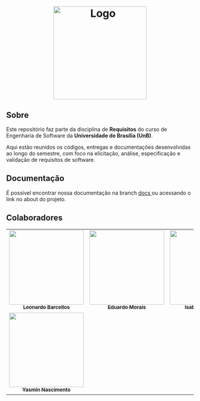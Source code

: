 <h1 align="center">
    <img src="https://mdsreq-fga-unb.github.io/2025.1-T01-LFBagYourDreams/assets/logo-lf.png" height="250"alt="Logo">
</h1>

## Sobre

Este repositório faz parte da disciplina de **Requisitos** do curso de Engenharia de Software da **Universidade de Brasília (UnB)**.

Aqui estão reunidos os códigos, entregas e documentações desenvolvidas ao longo do semestre, com foco na elicitação, análise, especificação e validação de requisitos de software.


## Documentação
É possível encontrar nossa documentação na branch
<a href="https://github.com/mdsreq-fga-unb/2025.1-T01-LFBagYourDreams/tree/docs">
  docs
</a> ou acessando o link no about do projeto.

## Colaboradores

<table>
    <tr>
    <td align="center"><a href="https://github.com/oyLeonardo"><img src="https://avatars.githubusercontent.com/u/143723442?v=4" width="200px;" alt=""/><br/><sub><b>Leonardo Barcellos</b></sub></a><br/>
    <td align="center"><a href="https://github.com/Edumorais08"><img src="https://avatars.githubusercontent.com/u/139409504?v=4" width="200px;" alt=""/><br /><sub><b>Eduardo Morais</b></sub></a><br />
    <td align="center"><a href="https://github.com/isabellachoukaira"><img src="https://avatars.githubusercontent.com/u/185298426?v=4" width="200px;" alt=""/><br /><sub><b>Isabella Choukaira</b></sub></a><br />
    <td align="center"><a href="https://github.com/RR2M4A"><img src="https://avatars.githubusercontent.com/u/135292465?v=4" width="200px;" alt=""/><br /><sub><b>José Victor</b></sub></a><br />
    <td align="center"><a href="https://github.com/Pedro-Henrique3"><img src="https://avatars.githubusercontent.com/u/141349792?v=4" width="200px;" alt=""/><br /><sub><b>Pedro Henrique</b></sub></a><br />
    </tr>
    <tr>
    <td align="center"><a href="https://github.com/Yasm1nNasc1mento"><img src="https://avatars.githubusercontent.com/u/164230168?v=4" width="200px;" alt=""/><br /><sub><b>Yasmin Nascimento</b></sub></a><br />
    </tr>
</table>